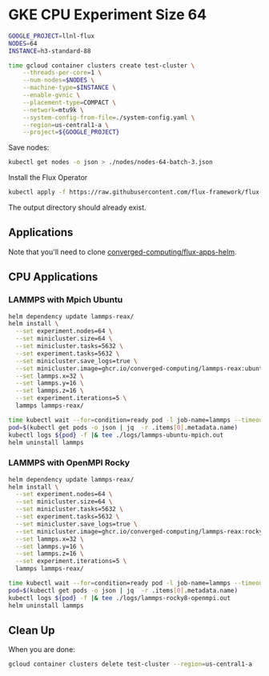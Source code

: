 # GKE CPU Experiment Size 64

```bash
GOOGLE_PROJECT=llnl-flux
NODES=64
INSTANCE=h3-standard-88

time gcloud container clusters create test-cluster \
    --threads-per-core=1 \
    --num-nodes=$NODES \
    --machine-type=$INSTANCE \
    --enable-gvnic \
    --placement-type=COMPACT \
    --network=mtu9k \
    --system-config-from-file=./system-config.yaml \
    --region=us-central1-a \
    --project=${GOOGLE_PROJECT}
```

Save nodes:

```bash
kubectl get nodes -o json > ./nodes/nodes-64-batch-3.json 
```

Install the Flux Operator

```bash
kubectl apply -f https://raw.githubusercontent.com/flux-framework/flux-operator/refs/heads/main/examples/dist/flux-operator.yaml
```

The output directory should already exist.

## Applications

Note that you'll need to clone [converged-computing/flux-apps-helm](https://github.com/converged-computing/flux-apps-helm).

## CPU Applications

### LAMMPS with Mpich Ubuntu

```bash
helm dependency update lammps-reax/
helm install \
  --set experiment.nodes=64 \
  --set minicluster.size=64 \
  --set minicluster.tasks=5632 \
  --set experiment.tasks=5632 \
  --set minicluster.save_logs=true \
  --set minicluster.image=ghcr.io/converged-computing/lammps-reax:ubuntu2204-mpich \
  --set lammps.x=32 \
  --set lammps.y=16 \
  --set lammps.z=16 \
  --set experiment.iterations=5 \
  lammps lammps-reax/

time kubectl wait --for=condition=ready pod -l job-name=lammps --timeout=600s
pod=$(kubectl get pods -o json | jq  -r .items[0].metadata.name)
kubectl logs ${pod} -f |& tee ./logs/lammps-ubuntu-mpich.out
helm uninstall lammps
```

### LAMMPS with OpenMPI Rocky

```bash
helm dependency update lammps-reax/
helm install \
  --set experiment.nodes=64 \
  --set minicluster.size=64 \
  --set minicluster.tasks=5632 \
  --set experiment.tasks=5632 \
  --set minicluster.save_logs=true \
  --set minicluster.image=ghcr.io/converged-computing/lammps-reax:rocky8 \
  --set lammps.x=32 \
  --set lammps.y=16 \
  --set lammps.z=16 \
  --set experiment.iterations=5 \
  lammps lammps-reax/

time kubectl wait --for=condition=ready pod -l job-name=lammps --timeout=600s
pod=$(kubectl get pods -o json | jq  -r .items[0].metadata.name)
kubectl logs ${pod} -f |& tee ./logs/lammps-rocky8-openmpi.out
helm uninstall lammps
```

## Clean Up

When you are done:

```bash
gcloud container clusters delete test-cluster --region=us-central1-a
```
